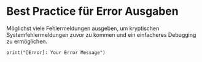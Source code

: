 # Best Practice für Error Ausgaben
Möglichst viele Fehlermeldungen ausgeben, um kryptischen Systemfehlermeldungen zuvor zu kommen und ein einfacheres Debugging zu ermöglichen.
    
    print("[Error]: Your Error Message") 